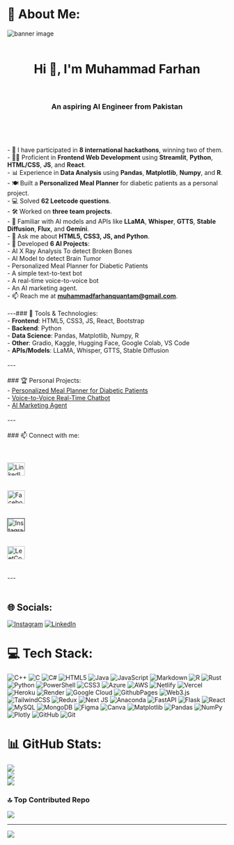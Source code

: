 # 💫 About Me:
<img src="https://repository-images.githubusercontent.com/588181932/e36ec678-7984-4cdd-8e4c-a3932772ff8e" alt="banner image" /><br><br><h1 align="center">Hi 👋, I'm Muhammad Farhan</h1><br><h3 align="center">An aspiring AI Engineer from Pakistan</h3><br><br><p align="left">   </br>- 🌟 I have participated in **8 international hackathons**, winning two of them.<br>- 🧑‍💻 Proficient in **Frontend Web Development** using **Streamlit**, **Python**, **HTML/CSS**, **JS**, and **React**.<br>- 📊 Experience in **Data Analysis** using **Pandas**, **Matplotlib**, **Numpy**, and **R**.<br>- 🍽️ Built a **Personalized Meal Planner** for diabetic patients as a personal project.<br>- 💻 Solved **62 Leetcode questions**.<br>- 🛠 Worked on **three team projects**.<br>- 🧠 Familiar with AI models and APIs like **LLaMA**, **Whisper**, **GTTS**, **Stable Diffusion**, **Flux**, and **Gemini**.<br>- 💬 Ask me about **HTML5, CSS3, JS, and Python**.<br>- 🤖 Developed **6 AI Projects**:<br>  - AI X Ray Analysis To detect Broken Bones<br>  - AI Model to detect Brain Tumor<br>  - Personalized Meal Planner for Diabetic Patients<br>  - A simple text-to-text bot<br>  - A real-time voice-to-voice bot<br>  - An AI marketing agent.<br>- 📫 Reach me at **muhammadfarhanquantam@gmail.com**.<br><br>---### 🚀 Tools & Technologies:<br>- **Frontend**: HTML5, CSS3, JS, React, Bootstrap<br>- **Backend**: Python <br>- **Data Science**: Pandas, Matplotlib, Numpy, R<br>- **Other**: Gradio, Kaggle, Hugging Face, Google Colab, VS Code<br>- **APIs/Models**: LLaMA, Whisper, GTTS, Stable Diffusion<br><br>---<br><br>### 🏆 Personal Projects:<br>- [Personalized Meal Planner for Diabetic Patients](https://personalized-ai-meal-planner-for-diabetics.streamlit.app)<br>- [Voice-to-Voice Real-Time Chatbot](https://huggingface.co/spaces/MuhammadFarhan67/VoicetoVoiceCHAT)<br>- [AI Marketing Agent](https://compassai.streamlit.app/)<br><br>---<br><br>### 📫 Connect with me:<br><p align="left"><br>  <a href="https://linkedin.com/in/muhammad-farhan-879322289" target="_blank"><br>    <img align="center" src="https://raw.githubusercontent.com/rahuldkjain/github-profile-readme-generator/master/src/images/icons/Social/linked-in-alt.svg" alt="LinkedIn" height="30" width="40" /><br>  </a><br>  <a href="https://fb.com/muhammadfarhan" target="_blank"><br>    <img align="center" src="https://raw.githubusercontent.com/rahuldkjain/github-profile-readme-generator/master/src/images/icons/Social/facebook.svg" alt="Facebook" height="30" width="40" /><br>  </a><br>  <a href="" target="_blank"><br>    <img align="center" src="https://raw.githubusercontent.com/rahuldkjain/github-profile-readme-generator/master/src/images/icons/Social/instagram.svg" alt="Instagram" height="30" width="40" /><br>  </a><br>  <a href="https://leetcode.com/u/Muhammad_Farhan_67/" target="_blank"><br>    <img align="center" src="https://raw.githubusercontent.com/rahuldkjain/github-profile-readme-generator/master/src/images/icons/Social/leet-code.svg" alt="LeetCode" height="30" width="40" /><br>  </a><br><br>---<br><br>


## 🌐 Socials:
[![Instagram](https://img.shields.io/badge/Instagram-%23E4405F.svg?logo=Instagram&logoColor=white)](https://instagram.com/muhammadfarhan06) [![LinkedIn](https://img.shields.io/badge/LinkedIn-%230077B5.svg?logo=linkedin&logoColor=white)](https://linkedin.com/in/https://www.linkedin.com/in/muhammad-farhan-775641312) 

# 💻 Tech Stack:
![C++](https://img.shields.io/badge/c++-%2300599C.svg?style=for-the-badge&logo=c%2B%2B&logoColor=white) ![C](https://img.shields.io/badge/c-%2300599C.svg?style=for-the-badge&logo=c&logoColor=white) ![C#](https://img.shields.io/badge/c%23-%23239120.svg?style=for-the-badge&logo=csharp&logoColor=white) ![HTML5](https://img.shields.io/badge/html5-%23E34F26.svg?style=for-the-badge&logo=html5&logoColor=white) ![Java](https://img.shields.io/badge/java-%23ED8B00.svg?style=for-the-badge&logo=openjdk&logoColor=white) ![JavaScript](https://img.shields.io/badge/javascript-%23323330.svg?style=for-the-badge&logo=javascript&logoColor=%23F7DF1E) ![Markdown](https://img.shields.io/badge/markdown-%23000000.svg?style=for-the-badge&logo=markdown&logoColor=white) ![R](https://img.shields.io/badge/r-%23276DC3.svg?style=for-the-badge&logo=r&logoColor=white) ![Rust](https://img.shields.io/badge/rust-%23000000.svg?style=for-the-badge&logo=rust&logoColor=white) ![Python](https://img.shields.io/badge/python-3670A0?style=for-the-badge&logo=python&logoColor=ffdd54) ![PowerShell](https://img.shields.io/badge/PowerShell-%235391FE.svg?style=for-the-badge&logo=powershell&logoColor=white) ![CSS3](https://img.shields.io/badge/css3-%231572B6.svg?style=for-the-badge&logo=css3&logoColor=white) ![Azure](https://img.shields.io/badge/azure-%230072C6.svg?style=for-the-badge&logo=microsoftazure&logoColor=white) ![AWS](https://img.shields.io/badge/AWS-%23FF9900.svg?style=for-the-badge&logo=amazon-aws&logoColor=white) ![Netlify](https://img.shields.io/badge/netlify-%23000000.svg?style=for-the-badge&logo=netlify&logoColor=#00C7B7) ![Vercel](https://img.shields.io/badge/vercel-%23000000.svg?style=for-the-badge&logo=vercel&logoColor=white) ![Heroku](https://img.shields.io/badge/heroku-%23430098.svg?style=for-the-badge&logo=heroku&logoColor=white) ![Render](https://img.shields.io/badge/Render-%46E3B7.svg?style=for-the-badge&logo=render&logoColor=white) ![Google Cloud](https://img.shields.io/badge/GoogleCloud-%234285F4.svg?style=for-the-badge&logo=google-cloud&logoColor=white) ![GithubPages](https://img.shields.io/badge/github%20pages-121013?style=for-the-badge&logo=github&logoColor=white) ![Web3.js](https://img.shields.io/badge/web3.js-F16822?style=for-the-badge&logo=web3.js&logoColor=white) ![TailwindCSS](https://img.shields.io/badge/tailwindcss-%2338B2AC.svg?style=for-the-badge&logo=tailwind-css&logoColor=white) ![Redux](https://img.shields.io/badge/redux-%23593d88.svg?style=for-the-badge&logo=redux&logoColor=white) ![Next JS](https://img.shields.io/badge/Next-black?style=for-the-badge&logo=next.js&logoColor=white) ![Anaconda](https://img.shields.io/badge/Anaconda-%2344A833.svg?style=for-the-badge&logo=anaconda&logoColor=white) ![FastAPI](https://img.shields.io/badge/FastAPI-005571?style=for-the-badge&logo=fastapi) ![Flask](https://img.shields.io/badge/flask-%23000.svg?style=for-the-badge&logo=flask&logoColor=white) ![React](https://img.shields.io/badge/react-%2320232a.svg?style=for-the-badge&logo=react&logoColor=%2361DAFB) ![MySQL](https://img.shields.io/badge/mysql-4479A1.svg?style=for-the-badge&logo=mysql&logoColor=white) ![MongoDB](https://img.shields.io/badge/MongoDB-%234ea94b.svg?style=for-the-badge&logo=mongodb&logoColor=white) ![Figma](https://img.shields.io/badge/figma-%23F24E1E.svg?style=for-the-badge&logo=figma&logoColor=white) ![Canva](https://img.shields.io/badge/Canva-%2300C4CC.svg?style=for-the-badge&logo=Canva&logoColor=white) ![Matplotlib](https://img.shields.io/badge/Matplotlib-%23ffffff.svg?style=for-the-badge&logo=Matplotlib&logoColor=black) ![Pandas](https://img.shields.io/badge/pandas-%23150458.svg?style=for-the-badge&logo=pandas&logoColor=white) ![NumPy](https://img.shields.io/badge/numpy-%23013243.svg?style=for-the-badge&logo=numpy&logoColor=white) ![Plotly](https://img.shields.io/badge/Plotly-%233F4F75.svg?style=for-the-badge&logo=plotly&logoColor=white) ![GitHub](https://img.shields.io/badge/github-%23121011.svg?style=for-the-badge&logo=github&logoColor=white) ![Git](https://img.shields.io/badge/git-%23F05033.svg?style=for-the-badge&logo=git&logoColor=white)
# 📊 GitHub Stats:
![](https://github-readme-stats.vercel.app/api?username=muhammad-farhan67&theme=apprentice&hide_border=false&include_all_commits=true&count_private=true)<br/>
![](https://github-readme-streak-stats.herokuapp.com/?user=muhammad-farhan67&theme=apprentice&hide_border=false)<br/>
![](https://github-readme-stats.vercel.app/api/top-langs/?username=muhammad-farhan67&theme=apprentice&hide_border=false&include_all_commits=true&count_private=true&layout=compact)

### 🔝 Top Contributed Repo
![](https://github-contributor-stats.vercel.app/api?username=muhammad-farhan67&limit=5&theme=dark&combine_all_yearly_contributions=true)

---
[![](https://visitcount.itsvg.in/api?id=muhammad-farhan67&icon=0&color=0)](https://visitcount.itsvg.in)

<!-- Proudly created with GPRM ( https://gprm.itsvg.in ) -->

